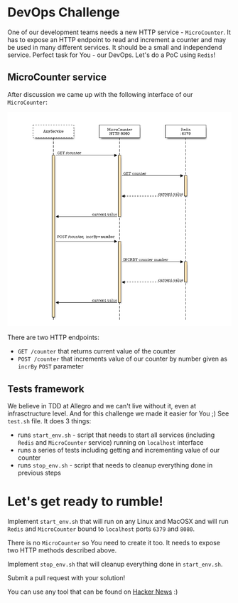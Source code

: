 # DevOps Challenge

One of our development teams needs a new HTTP service - `MicroCounter`. It has
to expose an HTTP endpoint to read and increment a counter and may be used
in many different services. It should be a small and independend service.
Perfect task for You - our DevOps. Let's do a PoC using `Redis`!

## MicroCounter service

After discussion we came up with the following interface of our `MicroCounter`:

![MicroCounter architecture](architecture.png)

There are two HTTP endpoints:

* `GET /counter` that returns current value of the counter
* `POST /counter` that increments value of our counter by number given as `incrBy` `POST` parameter
 
## Tests framework

We believe in TDD at Allegro and we can't live without it, even at
infrasctructure level. And for this challenge we made it easier for You ;)
See `test.sh` file. It does 3 things:

* runs `start_env.sh` - script that needs to start all services (including
  `Redis` and `MicroCounter` service) running on `localhost` interface
* runs a series of tests including getting and incrementing value of our counter
* runs `stop_env.sh` - script that needs to cleanup everything done in previous
  steps

# Let's get ready to rumble!

Implement `start_env.sh` that will run on any Linux and MacOSX and will run
`Redis` and `MicroCounter` bound to `localhost` ports `6379` and `8080`.

There is no `MicroCounter` so You need to create it too. It needs to expose two
HTTP methods described above.

Implement `stop_env.sh` that will cleanup everything done in `start_env.sh`.

Submit a pull request with your solution!

You can use any tool that can be found on
[Hacker News](https://news.ycombinator.com/) :)
